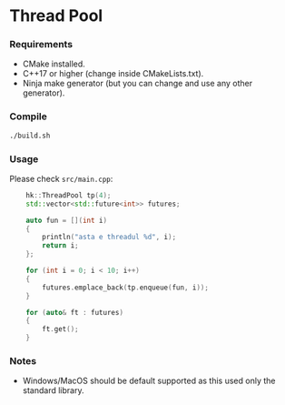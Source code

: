 # Thread Pool

### Requirements
 - CMake installed.
 - C++17 or higher (change inside CMakeLists.txt). 
 - Ninja make generator (but you can change and use any other generator).

### Compile
```bash
./build.sh
```

### Usage
Please check ```src/main.cpp```:

```Cpp
    hk::ThreadPool tp(4);
    std::vector<std::future<int>> futures;

    auto fun = [](int i)
    {
        println("asta e threadul %d", i);
        return i;
    };

    for (int i = 0; i < 10; i++)
    {
        futures.emplace_back(tp.enqueue(fun, i));
    }

    for (auto& ft : futures)
    {
        ft.get();
    }
```

### Notes
 - Windows/MacOS should be default supported as this used only the standard library.